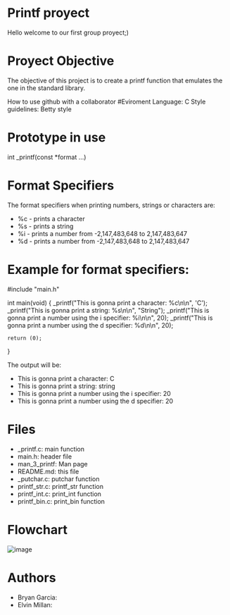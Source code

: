 # Printf proyect
Hello welcome to our first group proyect;)

# Proyect Objective
The objective of this project is to create a printf function that emulates the one in the standard library. 

How to use github with a collaborator
#Eviroment
Language: C
Style guidelines: Betty style

# Prototype in use
int _printf(const *format ...)


# Format Specifiers

The format specifiers when printing numbers, strings or characters are:

* %c - prints a character
* %s - prints a string
* %i - prints a number from -2,147,483,648 to 2,147,483,647
* %d - prints a number from -2,147,483,648 to 2,147,483,647

# Example for format specifiers:

#include "main.h"

int main(void)
{
    _printf("This is gonna print a character: %c\n\n", 'C');
    _printf("This is gonna print a string: %s\n\n", "String");
    _printf("This is gonna print a number using the i specifier: %i\n\n", 20);
    _printf("This is gonna print a number using the d specifier: %d\n\n", 20);

    return (0);
}

The output will be:

* This is gonna print a character: C
* This is gonna print a string: string
* This is gonna print a number using the i specifier: 20
* This is gonna print a number using the d specifier: 20

# Files 

* _printf.c: main function
* main.h: header file
* man_3_printf: Man page
* README.md: this file
* _putchar.c: putchar function
* printf_str.c: printf_str function
* printf_int.c: print_int function
* printf_bin.c: print_bin function
# Flowchart
![image](https://github.com/Sadbags/holbertonschool-printf/assets/159051688/ddf57731-9d80-4dee-91f9-0354ec869964)

# Authors
* Bryan Garcia:
* Elvin Millan:
